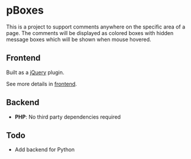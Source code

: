 pBoxes
===

This is a project to support comments anywhere on the specific area of a page.
The comments will be displayed as colored boxes with hidden message boxes which will be shown when mouse hovered.

Frontend
---
Built as a [jQuery](http://jquery.com) plugin.

See more details in [frontend](frontend).

Backend
---
* **PHP**: No third party dependencies required

Todo
---
* Add backend for Python
